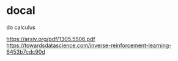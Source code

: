 # docal
do calculus

https://arxiv.org/pdf/1305.5506.pdf
https://towardsdatascience.com/inverse-reinforcement-learning-6453b7cdc90d
